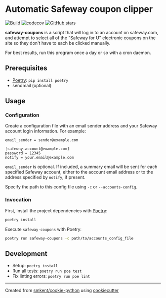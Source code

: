 # Automatic Safeway coupon clipper

[![Build](https://img.shields.io/github/checks-status/smkent/safeway-coupons/main?label=build)][gh-actions]
[![codecov](https://codecov.io/gh/smkent/safeway-coupons/branch/main/graph/badge.svg)][codecov]
[![GitHub stars](https://img.shields.io/github/stars/smkent/safeway-coupons?style=social)][repo]

**safeway-coupons** is a script that will log in to an account on safeway.com,
and attempt to select all of the "Safeway for U" electronic coupons on the site
so they don't have to each be clicked manually.

For best results, run this program once a day or so with a cron daemon.

## Prerequisites

* [Poetry][poetry]: `pip install poetry`
* sendmail (optional)

## Usage

### Configuration

Create a configuration file with an email sender address and your Safeway account
login information. For example:

```
email_sender = sender@example.com

[safeway.account@example.com]
password = 12345
notify = your.email@example.com
```

`email_sender` is optional. If included, a summary email will be sent for each
specified Safeway account, either to the account email address or to the
address specified by `notify`, if present.

Specify the path to this config file using `-c` or `--accounts-config`.

### Invocation

First, install the project dependencies with [Poetry][poetry]:
```sh
poetry install
```

Execute `safeway-coupons` with Poetry:

```sh
poetry run safeway-coupons -c path/to/accounts_config_file
```

## Development

* Setup: `poetry install`
* Run all tests: `poetry run poe test`
* Fix linting errors: `poetry run poe lint`

---

Created from [smkent/cookie-python][cookie-python] using
[cookiecutter][cookiecutter]

[codecov]: https://codecov.io/gh/smkent/safeway-coupons
[cookie-python]: https://github.com/smkent/cookie-python
[cookiecutter]: https://github.com/cookiecutter/cookiecutter
[gh-actions]: https://github.com/smkent/safeway-coupons/actions?query=branch%3Amain
[poetry]: https://python-poetry.org/docs/#installation
[repo]: https://github.com/smkent/safeway-coupons
